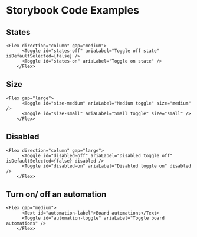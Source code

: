 # Storybook Code Examples

## States

```tsx
<Flex direction="column" gap="medium">
      <Toggle id="states-off" ariaLabel="Toggle off state" isDefaultSelected={false} />
      <Toggle id="states-on" ariaLabel="Toggle on state" />
    </Flex>
```

## Size

```tsx
<Flex gap="large">
      <Toggle id="size-medium" ariaLabel="Medium toggle" size="medium" />
      <Toggle id="size-small" ariaLabel="Small toggle" size="small" />
    </Flex>
```

## Disabled

```tsx
<Flex direction="column" gap="large">
      <Toggle id="disabled-off" ariaLabel="Disabled toggle off" isDefaultSelected={false} disabled />
      <Toggle id="disabled-on" ariaLabel="Disabled toggle on" disabled />
    </Flex>
```

## Turn on/ off an automation

```tsx
<Flex gap="medium">
      <Text id="automation-label">Board automations</Text>
      <Toggle id="automation-toggle" ariaLabel="Toggle board automations" />
    </Flex>
```


